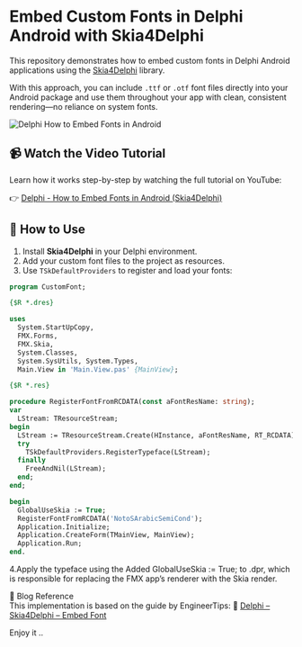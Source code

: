 # Embed Custom Fonts in Delphi Android with Skia4Delphi

This repository demonstrates how to embed custom fonts in Delphi Android applications using the [Skia4Delphi](https://skia4delphi.org/) library.

With this approach, you can include `.ttf` or `.otf` font files directly into your Android package and use them throughout your app with clean, consistent rendering—no reliance on system fonts.  

![Delphi How to Embed Fonts in Android](https://github.com/user-attachments/assets/b62f1d93-aba4-44ff-837b-896d1a6fe5f6)


## 📹 Watch the Video Tutorial

Learn how it works step-by-step by watching the full tutorial on YouTube:

👉 [Delphi - How to Embed Fonts in Android (Skia4Delphi)](https://www.youtube.com/watch?v=BttRr7yHGAY)

## 🔧 How to Use

1. Install **Skia4Delphi** in your Delphi environment.
2. Add your custom font files to the project as resources.
3. Use `TSkDefaultProviders` to register and load your fonts:

```pascal
program CustomFont;

{$R *.dres}

uses
  System.StartUpCopy,
  FMX.Forms,
  FMX.Skia,
  System.Classes,
  System.SysUtils, System.Types,
  Main.View in 'Main.View.pas' {MainView};

{$R *.res}

procedure RegisterFontFromRCDATA(const aFontResName: string);
var
  LStream: TResourceStream;
begin
  LStream := TResourceStream.Create(HInstance, aFontResName, RT_RCDATA);
  try
    TSkDefaultProviders.RegisterTypeface(LStream);
  finally
    FreeAndNil(LStream);
  end;
end;

begin
  GlobalUseSkia := True;
  RegisterFontFromRCDATA('NotoSArabicSemiCond');
  Application.Initialize;
  Application.CreateForm(TMainView, MainView);
  Application.Run;
end.
```  
4.Apply the typeface using the Added GlobalUseSkia := True; to .dpr, which is responsible for replacing the FMX app’s renderer with the Skia render.

📄 Blog Reference  
This implementation is based on the guide by EngineerTips:
🔗 [Delphi – Skia4Delphi – Embed Font](https://engineertips.wordpress.com/2022/09/23/delphi-skia4delphi-embed-font/)  

Enjoy it ..
